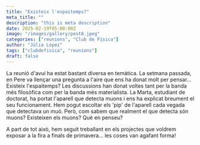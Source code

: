 ```yaml
---
title: "Existeix l'espaitemps?"
meta_title: ""
description: "this is meta description"
date: 2025-02-19T05:00:00Z
image: "/images/gallery/post8.jpeg"
categories: ["reunions", "Club de Física"]
author: "Júlia López"
tags: ["clubdefisica", "reunions"]
draft: false
---
```

La reunió d'avuí ha estat bastant diversa en temàtica. La setmana passada, en Pere va llençar una pregunta a l'aire que ens ha donat molt per pensar... Existeix l'espaitemps? Les discussions han donat voltes tant per la banda més filosòfica com per la banda més materialista. La Marta, estudiant de doctorat, ha portat l'aparell que detecta muons i ens ha explicat breument el seu funcionament. Hem pogut escoltar els 'pip' de l'aparell cada vegada que detectava un muó. Però, com sabem que realment el que detecta són muons? Existeixen els muons? Què en penseu? 

A part de tot això, hem seguit treballant en els projectes que voldrem exposar a la fira a finals de primavera... les coses van agafant forma!


